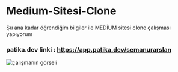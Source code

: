 # Medium-Sitesi-Clone
Şu ana kadar öğrendiğim bilgiler ile MEDİUM sitesi clone çalışması yapıyorum
### patika.dev linki : https://app.patika.dev/semanurarslan
![çalışmanın görseli](https://r.resimlink.com/4Al_N2MGhZO-.png)
